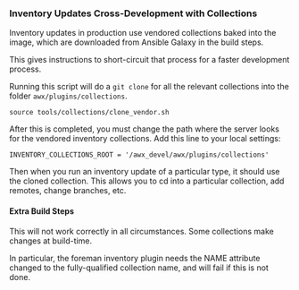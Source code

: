 ### Inventory Updates Cross-Development with Collections

Inventory updates in production use vendored collections baked into the image,
which are downloaded from Ansible Galaxy in the build steps.

This gives instructions to short-circuit that process for a faster development process.

Running this script will do a `git clone` for all the relevant collections
into the folder `awx/plugins/collections`.

```
source tools/collections/clone_vendor.sh
```

After this is completed, you must change the path where the server looks
for the vendored inventory collections.
Add this line to your local settings:

```
INVENTORY_COLLECTIONS_ROOT = '/awx_devel/awx/plugins/collections'
```

Then when you run an inventory update of a particular type, it should
use the cloned collection.
This allows you to cd into a particular collection, add remotes,
change branches, etc.

#### Extra Build Steps

This will not work correctly in all circumstances.
Some collections make changes at build-time.

In particular, the foreman inventory plugin needs the NAME attribute changed to
the fully-qualified collection name, and will fail if this is not done.
